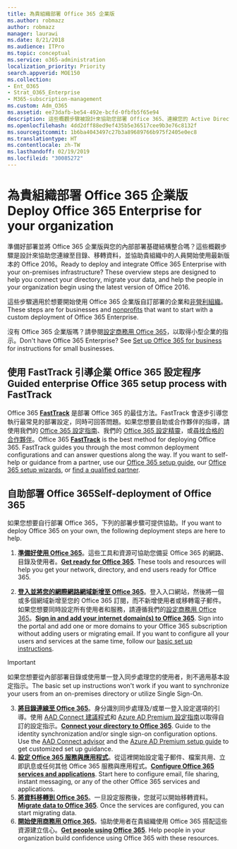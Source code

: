 ```yaml
---
title: 為貴組織部署 Office 365 企業版
ms.author: robmazz
author: robmazz
manager: laurawi
ms.date: 8/21/2018
ms.audience: ITPro
ms.topic: conceptual
ms.service: o365-administration
localization_priority: Priority
search.appverid: MOE150
ms.collection:
- Ent_O365
- Strat_O365_Enterprise
- M365-subscription-management
ms.custom: Adm_O365
ms.assetid: ee73dafb-be54-492e-bcfd-0fbfb5f65e94
description: 這些概觀步驟被設計來協助您部署 Office 365、連線您的 Active Directory、 移轉資料，並協助貴組織中的人員開始使用最新版本的 Office 2016。
ms.openlocfilehash: 4dd2dff88ed9ef435b5e36517cee9b3e76c8132f
ms.sourcegitcommit: 1b6ba4043497c27b3a89689766b975f2405e0ec8
ms.translationtype: HT
ms.contentlocale: zh-TW
ms.lasthandoff: 02/19/2019
ms.locfileid: "30085272"
---
```

# <a name="deploy-office-365-enterprise-for-your-organization"></a><span data-ttu-id="3e445-103">為貴組織部署 Office 365 企業版</span><span class="sxs-lookup"><span data-stu-id="3e445-103">Deploy Office 365 Enterprise for your organization</span></span>
<span data-ttu-id="3e445-p101">準備好部署並將 Office 365 企業版與您的內部部署基礎結構整合嗎？這些概觀步驟是設計來協助您連線至目錄、移轉資料，並協助貴組織中的人員開始使用最新版本的 Office 2016。</span><span class="sxs-lookup"><span data-stu-id="3e445-p101">Ready to deploy and integrate Office 365 Enterprise with your on-premises infrastructure? These overview steps are designed to help you connect your directory, migrate your data, and help the people in your organization begin using the latest version of Office 2016.</span></span>
  
<span data-ttu-id="3e445-106">這些步驟適用於想要開始使用 Office 365 企業版自訂部署的企業和[非營利組織](https://go.microsoft.com/fwlink/?LinkId=627221)。</span><span class="sxs-lookup"><span data-stu-id="3e445-106">These steps are for businesses and [nonprofits](https://go.microsoft.com/fwlink/?LinkId=627221) that want to start with a custom deployment of Office 365 Enterprise.</span></span> 
  
<span data-ttu-id="3e445-p102">沒有 Office 365 企業版嗎？請參閱[設定商務用 Office 365](https://support.office.com/article/6a3a29a0-e616-4713-99d1-15eda62d04fa)，以取得小型企業的指示。</span><span class="sxs-lookup"><span data-stu-id="3e445-p102">Don't have Office 365 Enterprise? See [Set up Office 365 for business](https://support.office.com/article/6a3a29a0-e616-4713-99d1-15eda62d04fa) for instructions for small businesses.</span></span> 
  
## <a name="guided-enterprise-office-365-setup-process-with-fasttrack"></a><span data-ttu-id="3e445-109">使用 FastTrack 引導企業 Office 365 設定程序</span><span class="sxs-lookup"><span data-stu-id="3e445-109">Guided enterprise Office 365 setup process with FastTrack</span></span>
<span data-ttu-id="3e445-p103">Office 365 **[FastTrack](https://docs.microsoft.com/fasttrack)** 是部署 Office 365 的最佳方法。FastTrack 會逐步引導您執行最常見的部署設定，同時可回答問題。如果您想要自助或合作夥伴的指導，請使用我們的 [Office 365 設定指南](https://support.office.com/article/Set-up-Office-365-for-business-6a3a29a0-e616-4713-99d1-15eda62d04fa)、我們的 [Office 365 設定精靈](https://aka.ms/o365fasttrack)，或[尋找合格的合作夥伴](https://partnercenter.microsoft.com/zh-TW/pcv/search)。</span><span class="sxs-lookup"><span data-stu-id="3e445-p103">Office 365 **[FastTrack](https://docs.microsoft.com/fasttrack)** is the best method for deploying Office 365. FastTrack guides you through the most common deployment configurations and can answer questions along the way. If you want to self-help or guidance from a partner, use our [Office 365 setup guide](https://support.office.com/article/Set-up-Office-365-for-business-6a3a29a0-e616-4713-99d1-15eda62d04fa), our [Office 365 setup wizards](https://aka.ms/o365fasttrack), or [find a qualified partner](https://partnercenter.microsoft.com/zh-TW/pcv/search).</span></span>

## <a name="self-deployment-of-office-365"></a><span data-ttu-id="3e445-113">自助部署 Office 365</span><span class="sxs-lookup"><span data-stu-id="3e445-113">Self-deployment of Office 365</span></span>
<span data-ttu-id="3e445-114">如果您想要自行部署 Office 365，下列的部署步驟可提供協助。</span><span class="sxs-lookup"><span data-stu-id="3e445-114">If you want to deploy Office 365 on your own, the following deployment steps are here to help.</span></span>

1. <span data-ttu-id="3e445-p104">**[準備好使用 Office 365](get-your-organization-ready-for-office-365.md)**。這些工具和資源可協助您備妥 Office 365 的網路、目錄及使用者。</span><span class="sxs-lookup"><span data-stu-id="3e445-p104">**[Get ready for Office 365](get-your-organization-ready-for-office-365.md)**. These tools and resources will help you get your network, directory, and end users ready for Office 365.</span></span>

2. <span data-ttu-id="3e445-p105">**[登入並將您的網際網路網域新增至 Office 365](https://portal.office.com/Domains/AddDomainWizard.aspx?Scenario=AdvancedSetup)**。登入入口網站，然後將一個或多個網域新增至您的 Office 365 訂閱，而不新增使用者或移轉電子郵件。如果您想要同時設定所有使用者和服務，請遵循我們的[設定商務用 Office 365](https://support.office.com/article/Set-up-Office-365-for-business-6a3a29a0-e616-4713-99d1-15eda62d04fa)。</span><span class="sxs-lookup"><span data-stu-id="3e445-p105">**[Sign in and add your internet domain(s) to Office 365](https://portal.office.com/Domains/AddDomainWizard.aspx?Scenario=AdvancedSetup)**. Sign into the portal and add one or more domains to your Office 365 subscription without adding users or migrating email. If you want to configure all your users and services at the same time, follow our [basic set up instructions](https://support.office.com/article/Set-up-Office-365-for-business-6a3a29a0-e616-4713-99d1-15eda62d04fa).</span></span>

>[!IMPORTANT] 
><span data-ttu-id="3e445-120">如果您想要從內部部署目錄或使用單一登入同步處理您的使用者，則不適用基本設定指示。</span><span class="sxs-lookup"><span data-stu-id="3e445-120">The basic set up instructions won't work if you want to synchronize your users from an on-premises directory or utilize Single Sign-On.</span></span>

3. <span data-ttu-id="3e445-p106">**[將目錄連線至 Office 365](https://support.office.com/article/Understanding-Office-365-Identity-and-Azure-Active-Directory-06a189e7-5ec6-4af2-94bf-a22ea225a7a9)**。身分識別同步處理及/或單一登入設定選項的引導。使用 [AAD Connect 建議程式](https://aka.ms/aadconnectpwsync)和 [Azure AD Premium 設定指南](https://aka.ms/aadpguidance)以取得自訂的設定指示。</span><span class="sxs-lookup"><span data-stu-id="3e445-p106">**[Connect your directory to Office 365](https://support.office.com/article/Understanding-Office-365-Identity-and-Azure-Active-Directory-06a189e7-5ec6-4af2-94bf-a22ea225a7a9)**. Guide to the identity synchronization and/or single sign-on configuration options. Use the [AAD Connect advisor](https://aka.ms/aadconnectpwsync) and the [Azure AD Premium setup guide](https://aka.ms/aadpguidance) to get customized set up guidance.</span></span>
4. <span data-ttu-id="3e445-p107">**[設定 Office 365 服務與應用程式](configure-services-and-applications.md)**。從這裡開始設定電子郵件、檔案共用、立即訊息或任何其他 Office 365 服務與應用程式。</span><span class="sxs-lookup"><span data-stu-id="3e445-p107">**[Configure Office 365 services and applications](configure-services-and-applications.md)**. Start here to configure email, file sharing, instant messaging, or any of the other Office 365 services and applications.</span></span>
5. <span data-ttu-id="3e445-p108">**[將資料移轉到 Office 365](migrate-data-to-office-365.md)**。一旦設定服務後，您就可以開始移轉資料。</span><span class="sxs-lookup"><span data-stu-id="3e445-p108">**[Migrate data to Office 365](migrate-data-to-office-365.md)**. Once the services are configured, you can start migrating data.</span></span>
6. <span data-ttu-id="3e445-p109">**[開始使用商務用 Office 365](https://support.office.com/article/Get-started-with-Office-365-for-business-d6466f0d-5d13-464a-adcb-00906ae87029)**。協助使用者在貴組織使用 Office 365 搭配這些資源建立信心。</span><span class="sxs-lookup"><span data-stu-id="3e445-p109">**[Get people using Office 365](https://support.office.com/article/Get-started-with-Office-365-for-business-d6466f0d-5d13-464a-adcb-00906ae87029)**. Help people in your organization build confidence using Office 365 with these resources.</span></span>